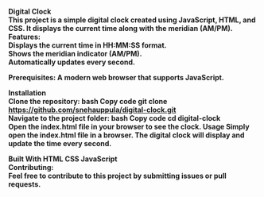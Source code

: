 <b>Digital Clock<b>
<br>
This project is a simple digital clock created using JavaScript, HTML, and CSS. It displays the current time along with the meridian (AM/PM).
<br>
Features:
<br>
Displays the current time in HH:MM:SS format.
<br>
Shows the meridian indicator (AM/PM).
<br>
Automatically updates every second.
<br>

Prerequisites:
<r>
A modern web browser that supports JavaScript.
<br>

Installation
<br>
Clone the repository:
bash
Copy code
git clone https://github.com/snehauppula/digital-clock.git
<br>
Navigate to the project folder:
bash
Copy code
cd digital-clock
<br>
Open the index.html file in your browser to see the clock.
Usage
Simply open the index.html file in a browser. The digital clock will display and update the time every second.

Built With
HTML
CSS
JavaScript
<br>
Contributing:
<br>
Feel free to contribute to this project by submitting issues or pull requests.
<br>



